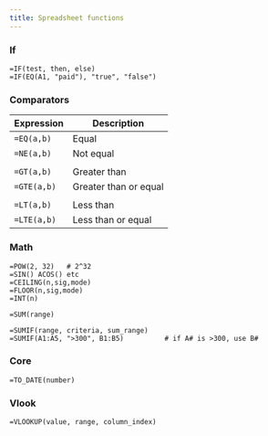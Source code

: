 ```yaml
---
title: Spreadsheet functions
---
```


### If

```
=IF(test, then, else)
=IF(EQ(A1, "paid"), "true", "false")
```

### Comparators

| Expression  | Description           |
| ----------- | --------------------- |
| `=EQ(a,b)`  | Equal                 |
| `=NE(a,b)`  | Not equal             |
|             |                       |
| `=GT(a,b)`  | Greater than          |
| `=GTE(a,b)` | Greater than or equal |
|             |                       |
| `=LT(a,b)`  | Less than             |
| `=LTE(a,b)` | Less than or equal    |

### Math

```
=POW(2, 32)   # 2^32
=SIN() ACOS() etc
=CEILING(n,sig,mode)
=FLOOR(n,sig,mode)
=INT(n)
```

```
=SUM(range)
```

```
=SUMIF(range, criteria, sum_range)
=SUMIF(A1:A5, ">300", B1:B5)          # if A# is >300, use B#
```

### Core

```
=TO_DATE(number)
```

### Vlook

```
=VLOOKUP(value, range, column_index)
```
